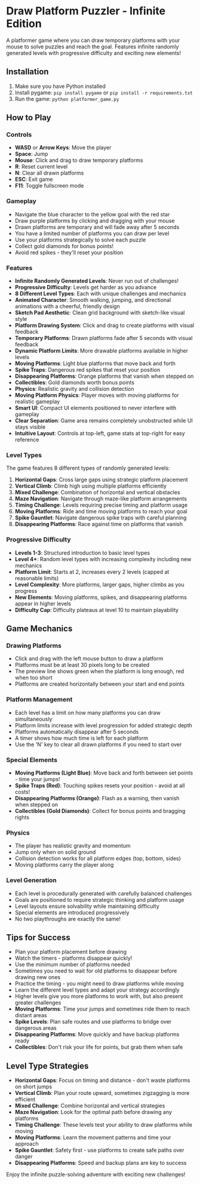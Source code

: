 # Draw Platform Puzzler - Infinite Edition

A platformer game where you can draw temporary platforms with your mouse to solve puzzles and reach the goal. Features infinite randomly generated levels with progressive difficulty and exciting new elements!

## Installation

1. Make sure you have Python installed
2. Install pygame: `pip install pygame` or `pip install -r requirements.txt`
3. Run the game: `python platformer_game.py`

## How to Play

### Controls
- **WASD** or **Arrow Keys**: Move the player
- **Space**: Jump
- **Mouse**: Click and drag to draw temporary platforms
- **R**: Reset current level
- **N**: Clear all drawn platforms
- **ESC**: Exit game
- **F11**: Toggle fullscreen mode

### Gameplay
- Navigate the blue character to the yellow goal with the red star
- Draw purple platforms by clicking and dragging with your mouse
- Drawn platforms are temporary and will fade away after 5 seconds
- You have a limited number of platforms you can draw per level
- Use your platforms strategically to solve each puzzle
- Collect gold diamonds for bonus points!
- Avoid red spikes - they'll reset your position

### Features
- **Infinite Randomly Generated Levels**: Never run out of challenges!
- **Progressive Difficulty**: Levels get harder as you advance
- **8 Different Level Types**: Each with unique challenges and mechanics
- **Animated Character**: Smooth walking, jumping, and directional animations with a cheerful, friendly design
- **Sketch Pad Aesthetic**: Clean grid background with sketch-like visual style
- **Platform Drawing System**: Click and drag to create platforms with visual feedback
- **Temporary Platforms**: Drawn platforms fade after 5 seconds with visual feedback
- **Dynamic Platform Limits**: More drawable platforms available in higher levels
- **Moving Platforms**: Light blue platforms that move back and forth
- **Spike Traps**: Dangerous red spikes that reset your position
- **Disappearing Platforms**: Orange platforms that vanish when stepped on
- **Collectibles**: Gold diamonds worth bonus points
- **Physics**: Realistic gravity and collision detection
- **Moving Platform Physics**: Player moves with moving platforms for realistic gameplay
- **Smart UI**: Compact UI elements positioned to never interfere with gameplay
- **Clear Separation**: Game area remains completely unobstructed while UI stays visible
- **Intuitive Layout**: Controls at top-left, game stats at top-right for easy reference

### Level Types
The game features 8 different types of randomly generated levels:

1. **Horizontal Gaps**: Cross large gaps using strategic platform placement
2. **Vertical Climb**: Climb high using multiple platforms efficiently  
3. **Mixed Challenge**: Combination of horizontal and vertical obstacles
4. **Maze Navigation**: Navigate through maze-like platform arrangements
5. **Timing Challenge**: Levels requiring precise timing and platform usage
6. **Moving Platforms**: Ride and time moving platforms to reach your goal
7. **Spike Gauntlet**: Navigate dangerous spike traps with careful planning
8. **Disappearing Platforms**: Race against time on platforms that vanish

### Progressive Difficulty
- **Levels 1-3**: Structured introduction to basic level types
- **Level 4+**: Random level types with increasing complexity including new mechanics
- **Platform Limit**: Starts at 2, increases every 2 levels (capped at reasonable limits)
- **Level Complexity**: More platforms, larger gaps, higher climbs as you progress
- **New Elements**: Moving platforms, spikes, and disappearing platforms appear in higher levels
- **Difficulty Cap**: Difficulty plateaus at level 10 to maintain playability

## Game Mechanics

### Drawing Platforms
- Click and drag with the left mouse button to draw a platform
- Platforms must be at least 30 pixels long to be created
- The preview line shows green when the platform is long enough, red when too short
- Platforms are created horizontally between your start and end points

### Platform Management
- Each level has a limit on how many platforms you can draw simultaneously
- Platform limits increase with level progression for added strategic depth
- Platforms automatically disappear after 5 seconds
- A timer shows how much time is left for each platform
- Use the 'N' key to clear all drawn platforms if you need to start over

### Special Elements
- **Moving Platforms (Light Blue)**: Move back and forth between set points - time your jumps!
- **Spike Traps (Red)**: Touching spikes resets your position - avoid at all costs!
- **Disappearing Platforms (Orange)**: Flash as a warning, then vanish when stepped on
- **Collectibles (Gold Diamonds)**: Collect for bonus points and bragging rights

### Physics
- The player has realistic gravity and momentum
- Jump only when on solid ground
- Collision detection works for all platform edges (top, bottom, sides)
- Moving platforms carry the player along

### Level Generation
- Each level is procedurally generated with carefully balanced challenges
- Goals are positioned to require strategic thinking and platform usage
- Level layouts ensure solvability while maintaining difficulty
- Special elements are introduced progressively
- No two playthroughs are exactly the same!

## Tips for Success
- Plan your platform placement before drawing
- Watch the timers - platforms disappear quickly!
- Use the minimum number of platforms needed
- Sometimes you need to wait for old platforms to disappear before drawing new ones
- Practice the timing - you might need to draw platforms while moving
- Learn the different level types and adapt your strategy accordingly
- Higher levels give you more platforms to work with, but also present greater challenges
- **Moving Platforms**: Time your jumps and sometimes ride them to reach distant areas
- **Spike Levels**: Plan safe routes and use platforms to bridge over dangerous areas
- **Disappearing Platforms**: Move quickly and have backup platforms ready
- **Collectibles**: Don't risk your life for points, but grab them when safe

## Level Type Strategies
- **Horizontal Gaps**: Focus on timing and distance - don't waste platforms on short jumps
- **Vertical Climb**: Plan your route upward, sometimes zigzagging is more efficient
- **Mixed Challenge**: Combine horizontal and vertical strategies
- **Maze Navigation**: Look for the optimal path before drawing any platforms
- **Timing Challenge**: These levels test your ability to draw platforms while moving
- **Moving Platforms**: Learn the movement patterns and time your approach
- **Spike Gauntlet**: Safety first - use platforms to create safe paths over danger
- **Disappearing Platforms**: Speed and backup plans are key to success

Enjoy the infinite puzzle-solving adventure with exciting new challenges!
